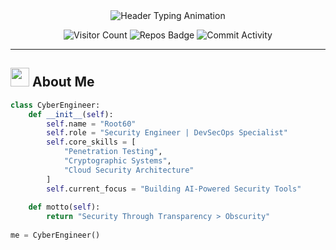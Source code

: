 <!-- ██████  ██████  ████████ ████████ ██ ███    ██ -->
<!-- ██   ██ ██   ██    ██       ██    ██ ████   ██ -->
<!-- ██████  ██████     ██       ██    ██ ██ ██  ██ -->
<!-- ██      ██   ██    ██       ██    ██ ██  ██ ██ -->
<!-- ██      ██   ██    ██       ██    ██ ██   ████ -->

<div align="center">
  <img src="https://readme-typing-svg.demolab.com?font=Hack+NF&size=28&duration=4000&pause=1000&color=58A6FF&width=435&lines=Security+Architect%F0%9F%94%92;Full-Stack+Alchemist%F0%9F%94%A5;Open+Source+Advocate%F0%9F%93%B8&center=true" alt="Header Typing Animation">
  
  ![Visitor Count](https://komarev.com/ghpvc/?username=root60&color=blueviolet&label=PROFILE+VISITORS)
  ![Repos Badge](https://badges.pufler.dev/repos/root60?color=purple&label=REPOSITORIES)
  ![Commit Activity](https://img.shields.io/github/commit-activity/m/root60/root60?color=green&label=COMMIT+ACTIVITY)

</div>

---

## <img src="https://em-content.zobj.net/thumbs/120/apple/325/technologist_light-skin-tone_1f9d1-1f3fb-200d-1f4bb.png" width="30"> **About Me**

```python
class CyberEngineer:
    def __init__(self):
        self.name = "Root60"
        self.role = "Security Engineer | DevSecOps Specialist"
        self.core_skills = [
            "Penetration Testing", 
            "Cryptographic Systems",
            "Cloud Security Architecture"
        ]
        self.current_focus = "Building AI-Powered Security Tools"
        
    def motto(self):
        return "Security Through Transparency > Obscurity"
        
me = CyberEngineer()
